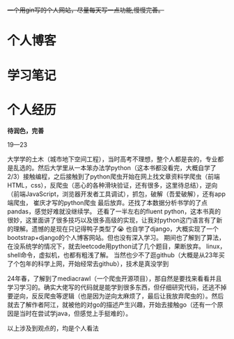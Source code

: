 # 

~~一个用gin写的个人网站，尽量每天写一点功能,慢慢完善。~~

# 个人博客 

# 学习笔记

# 个人经历
**待润色，完善**

19—23

大学学的土木（城市地下空间工程），当时高考不理想，整个人都是丧的，专业都是乱选的。然后大学里从一本笨办法学python（这本书都没看完，大概自学了2/3）接触编程，之后接触到了python爬虫开始在网上找文章资料学爬虫（前端HTML，css），反爬虫（恶心的各种滑块验证，还有很多，这里待总结），逆向（前端JavaScript，浏览器开发者工具调试），抓包，破解（吾爱破解），还有app端爬虫，
崔庆才写的python爬虫
最后放弃。还找了本数据分析书学的了点pandas，感觉好难就没继续学。
还看了一半左右的fluent python，这本书真的很妙，这里面讲了很多技巧以及很多高级的实现，让我对python这门语言有了新的理解。遗憾的是现在只记得鸭子类型了😭
也自学了django，大概实现了一个bootstrap+django的个人博客网站。但也没有深入学习。
期间也了解到了算法，在没系统学的情况下，就去leetcode用python试了几个题目，果断放弃。
linux，shell命令，虚拟机，也都有粗浅了解。
当然也少不了逛github（大概是从23年买了个包年的科学上网，开始经常去github），技术是真没学到

24年春，了解到了mediacrawl（一个爬虫开源项目），那自然是要找来看看并且学习学习的。确实大佬写的代码就是能学到很多东西，但仔细研究代码，还逃不掉要逆向，反反爬虫等逻辑（也是因为逆向太麻烦了，最后让我放弃爬虫的）。然后就去了解作者阿江，就被他的对go的描述产生兴趣，开始去接触go（还有一个原因是当时在尝试学java，但感觉上手挺难的）。



以上涉及到观点的，均是个人看法